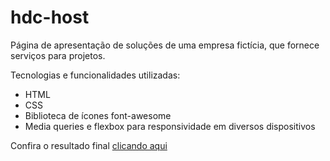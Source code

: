 # hdc-host
Página de apresentação de soluções de uma empresa fictícia, que fornece serviços para projetos. 

Tecnologias e funcionalidades utilizadas: 
- HTML
- CSS
- Biblioteca de ícones font-awesome
- Media queries e flexbox para responsividade em diversos dispositivos

Confira o resultado final <a href="https://ma7euspinheiro.github.io/hdc-host/" target="_blank">clicando aqui</a>

